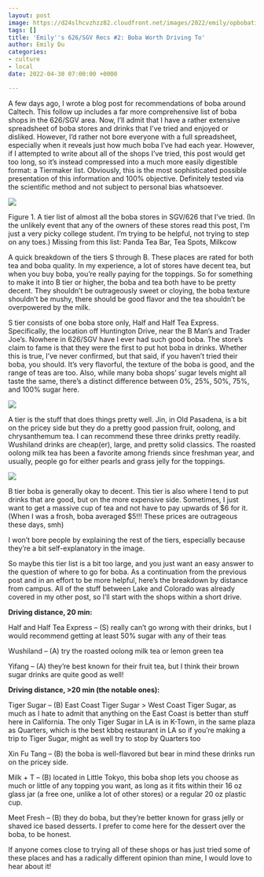 ```yaml
---
layout: post
image: https://d24slhcvzhzz82.cloudfront.net/images/2022/emily/opbobatier.png
tags: []
title: 'Emily''s 626/SGV Recs #2: Boba Worth Driving To'
author: Emily Du
categories:
- culture
- local
date: 2022-04-30 07:00:00 +0000

---
```

A few days ago, I wrote a blog post for recommendations of boba around Caltech. This follow up includes a far more comprehensive list of boba shops in the 626/SGV area. Now, I’ll admit that I have a rather extensive spreadsheet of boba stores and drinks that I’ve tried and enjoyed or disliked. However, I’d rather not bore everyone with a full spreadsheet, especially when it reveals just how much boba I’ve had each year. However, if I attempted to write about all of the shops I’ve tried, this post would get too long, so it’s instead compressed into a much more easily digestible format: a Tiermaker list. Obviously, this is the most sophisticated possible presentation of this information and 100% objective. Definitely tested via the scientific method and not subject to personal bias whatsoever.

![](https://d24slhcvzhzz82.cloudfront.net/images/2022/emily/opbobatier.png)

Figure 1. A tier list of almost all the boba stores in SGV/626 that I’ve tried. (In the unlikely event that any of the owners of these stores read this post, I’m just a very picky college student. I’m trying to be helpful, not trying to step on any toes.) Missing from this list: Panda Tea Bar, Tea Spots, Milkcow

A quick breakdown of the tiers S through B. These places are rated for both tea and boba quality. In my experience, a lot of stores have decent tea, but when you buy boba, you’re really paying for the toppings. So for something to make it into B tier or higher, the boba and tea both have to be pretty decent. They shouldn’t be outrageously sweet or cloying, the boba texture shouldn’t be mushy, there should be good flavor and the tea shouldn’t be overpowered by the milk.

S tier consists of one boba store only, Half and Half Tea Express. Specifically, the location off Huntington Drive, near the B Man’s and Trader Joe’s. Nowhere in 626/SGV have I ever had such good boba. The store’s claim to fame is that they were the first to put hot boba in drinks. Whether this is true, I’ve never confirmed, but that said, if you haven’t tried their boba, you should. It’s very flavorful, the texture of the boba is good, and the range of teas are too. Also, while many boba shops’ sugar levels might all taste the same, there’s a distinct difference between 0%, 25%, 50%, 75%, and 100% sugar here.

![](https://d24slhcvzhzz82.cloudfront.net/images/2022/emily/half-and-half.png)

A tier is the stuff that does things pretty well. Jin, in Old Pasadena, is a bit on the pricey side but they do a pretty good passion fruit, oolong, and chrysanthemum tea. I can recommend these three drinks pretty readily. Wushiland drinks are cheap(er), large, and pretty solid classics. The roasted oolong milk tea has been a favorite among friends since freshman year, and usually, people go for either pearls and grass jelly for the toppings.

![](https://d24slhcvzhzz82.cloudfront.net/images/2022/emily/wushi.png)

B tier boba is generally okay to decent. This tier is also where I tend to put drinks that are good, but on the more expensive side. Sometimes, I just want to get a massive cup of tea and not have to pay upwards of $6 for it. (When I was a frosh, boba averaged $5!!! These prices are outrageous these days, smh)

I won’t bore people by explaining the rest of the tiers, especially because they’re a bit self-explanatory in the image.

So maybe this tier list is a bit too large, and you just want an easy answer to the question of where to go for boba. As a continuation from the previous post and in an effort to be more helpful, here’s the breakdown by distance from campus. All of the stuff between Lake and Colorado was already covered in my other post, so I’ll start with the shops within a short drive.

**Driving distance, 20 min:**

Half and Half Tea Express – (S) really can’t go wrong with their drinks, but I would recommend getting at least 50% sugar with any of their teas

Wushiland – (A) try the roasted oolong milk tea or lemon green tea

Yifang – (A) they’re best known for their fruit tea, but I think their brown sugar drinks are quite good as well!

**Driving distance, >20 min (the notable ones):**

Tiger Sugar – (B) East Coast Tiger Sugar > West Coast Tiger Sugar, as much as I hate to admit that anything on the East Coast is better than stuff here in California. The only Tiger Sugar in LA is in K-Town, in the same plaza as Quarters, which is the best kbbq restaurant in LA so if you’re making a trip to Tiger Sugar, might as well try to stop by Quarters too

Xin Fu Tang – (B) the boba is well-flavored but bear in mind these drinks run on the pricey side.

Milk + T – (B) located in Little Tokyo, this boba shop lets you choose as much or little of any topping you want, as long as it fits within their 16 oz glass jar (a free one, unlike a lot of other stores) or a regular 20 oz plastic cup.

Meet Fresh – (B) they do boba, but they’re better known for grass jelly or shaved ice based desserts. I prefer to come here for the dessert over the boba, to be honest.

If anyone comes close to trying all of these shops or has just tried some of these places and has a radically different opinion than mine, I would love to hear about it!